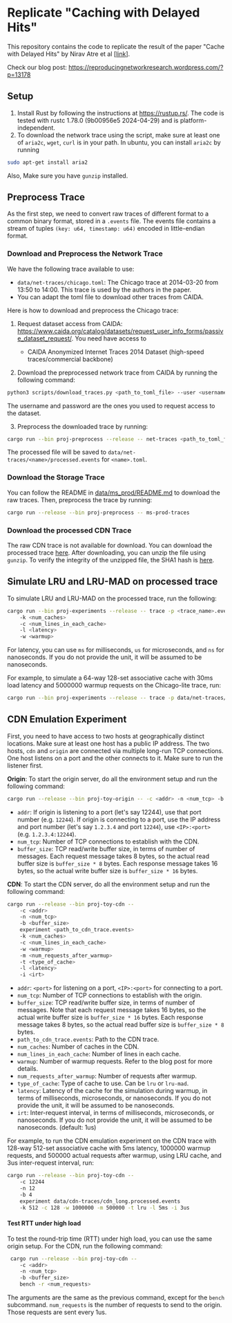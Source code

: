 # Replicate "Caching with Delayed Hits"

This repository contains the code to replicate the result of the paper "Cache with Delayed Hits" by Nirav Atre et al \[[link](https://dl.acm.org/doi/10.1145/3387514.3405883)\].

Check our blog post: https://reproducingnetworkresearch.wordpress.com/?p=13178

## Setup

1. Install Rust by following the instructions at <https://rustup.rs/>. The code is tested with rustc 1.78.0 (9b00956e5 2024-04-29) and is platform-independent. 
2. To download the network trace using the script, make sure at least one of `aria2c`, `wget`, `curl` is in your path. In ubuntu, you can install `aria2c` by running

```sh
sudo apt-get install aria2
```

Also, Make sure you have `gunzip` installed.

## Preprocess Trace

As the first step, we need to convert raw traces of different format to a common binary format, stored in a `.events` file. The events file contains a stream of tuples `(key: u64, timestamp: u64)` encoded in little-endian format.

### Download and Preprocess the Network Trace

We have the following trace available to use:

- `data/net-traces/chicago.toml`: The Chicago trace at 2014-03-20 from 13:50 to 14:00. This trace is used by the authors in the paper.
-  You can adapt the toml file to download other traces from CAIDA.

Here is how to download and preprocess the Chicago trace:

1. Request dataset access from CAIDA: <https://www.caida.org/catalog/datasets/request_user_info_forms/passive_dataset_request/>. You need have access to

    - CAIDA Anonymized Internet Traces 2014 Dataset (high-speed traces/commercial backbone)
2. Download the preprocessed network trace from CAIDA by running the following command:

```sh
python3 scripts/download_traces.py <path_to_toml_file> --user <username> --password <password>
```

The username and password are the ones you used to request access to the dataset.

3. Preprocess the downloaded trace by running:

```sh
cargo run --bin proj-preprocess --release -- net-traces <path_to_toml_file>
```
The processed file will be saved to `data/net-traces/<name>/processed.events` for `<name>.toml`.

### Download the Storage Trace

You can follow the README in [data/ms_prod/README.md](data/ms_prod/README.md) to download the raw traces. Then, preprocess the trace by running:
```sh
cargo run --release --bin proj-preprocess -- ms-prod-traces
```

### Download the processed CDN Trace

The raw CDN trace is not available for download. You can download the processed trace [here](https://r2.tomshen.io/proj_host/cs244/cdn_long.downloaded.events.gz). After downloading, you can unzip the file using `gunzip`.
To verify the integrity of the unzipped file, the SHA1 hash is [here](data/cdn-traces/cdn_long.downloaded.events.sha1).

## Simulate LRU and LRU-MAD on processed trace

To simulate LRU and LRU-MAD on the processed trace, run the following:

```sh
cargo run --bin proj-experiments --release -- trace -p <trace_name>.events
    -k <num_caches>
    -c <num_lines_in_each_cache> 
    -l <latency> 
    -w <warmup>
```

For latency, you can use `ms` for milliseconds, `us` for microseconds, and `ns` for nanoseconds. If you do not provide the unit, it will be assumed to be nanoseconds.

For example, to simulate a 64-way 128-set associative cache with 30ms load latency and 5000000 warmup requests on the Chicago-lite trace, run:

```sh
cargo run --bin proj-experiments --release -- trace -p data/net-traces/chicago-lite/processed.events -c 128 -k 64 -l 30ms -w 5000000
```

## CDN Emulation Experiment

First, you need to have access to two hosts at geographically distinct locations. Make sure at least one host has a public IP address. The two hosts, `cdn` and `origin` are connected via multiple long-run TCP connections. One host listens on a port and the other connects to it. Make sure to run the listener first.

**Origin**: To start the origin server, do all the environment setup and run the following command:

```sh
cargo run --release --bin proj-toy-origin -- -c <addr> -n <num_tcp> -b <buffer_size>
```

- `addr`: If origin is listening to a port (let's say 12244), use that port number (e.g. `12244`). If origin is connecting to a port, use the IP address and port number (let's say `1.2.3.4` and port `12244`), use `<IP>:<port>` (e.g. `1.2.3.4:12244`).
- `num_tcp`: Number of TCP connections to establish with the CDN.
- `buffer_size`: TCP read/write buffer size, in terms of number of messages. Each request message takes 8 bytes, so the actual read buffer size is `buffer_size * 8` bytes. Each response message takes 16 bytes, so the actual write buffer size is `buffer_size * 16` bytes.

**CDN**: To start the CDN server, do all the environment setup and run the following command:

```sh
cargo run --release --bin proj-toy-cdn -- 
    -c <addr> 
    -n <num_tcp>
    -b <buffer_size>
    experiment <path_to_cdn_trace.events>
    -k <num_caches>
    -c <num_lines_in_each_cache>
    -w <warmup>
    -m <num_requests_after_warmup>
    -t <type_of_cache>
    -l <latency>
    -i <irt>
```

- `addr`: `<port>` for listening on a port, `<IP>:<port>` for connecting to a port.
- `num_tcp`: Number of TCP connections to establish with the origin.
- `buffer_size`: TCP read/write buffer size, in terms of number of messages. Note that each request message takes 16 bytes, so the actual write buffer size is `buffer_size * 16` bytes. Each response message takes 8 bytes, so the actual read buffer size is `buffer_size * 8` bytes.
- `path_to_cdn_trace.events`: Path to the CDN trace.
- `num_caches`: Number of caches in the CDN.
- `num_lines_in_each_cache`: Number of lines in each cache.
- `warmup`: Number of warmup requests. Refer to the blog post for more details.
- `num_requests_after_warmup`: Number of requests after warmup.
- `type_of_cache`: Type of cache to use. Can be `lru` or `lru-mad`.
- `latency`: Latency of the cache for the simulation during warmup, in terms of milliseconds, microseconds, or nanoseconds. If you do not provide the unit, it will be assumed to be nanoseconds.
- `irt`: Inter-request interval, in terms of milliseconds, microseconds, or nanoseconds. If you do not provide the unit, it will be assumed to be nanoseconds. (default: 1us)

For example, to run the CDN emulation experiment on the CDN trace with 128-way 512-set associative cache with 5ms latency, 1000000 warmup requests, and 500000 actual requests after warmup, using LRU cache, and 3us inter-request interval, run:

```sh
cargo run --release --bin proj-toy-cdn -- 
    -c 12244 
    -n 12 
    -b 4 
    experiment data/cdn-traces/cdn_long.processed.events 
    -k 512 -c 128 -w 1000000 -m 500000 -t lru -l 5ms -i 3us
```

#### Test RTT under high load

To test the round-trip time (RTT) under high load, you can use the same origin setup. For the CDN, run the following command:

```sh
 cargo run --release --bin proj-toy-cdn -- 
    -c <addr> 
    -n <num_tcp>
    -b <buffer_size>
    bench -r <num_requests>
```

The arguments are the same as the previous command, except for the `bench` subcommand. `num_requests` is the number of requests to send to the origin. Those requests are sent every 1us.
